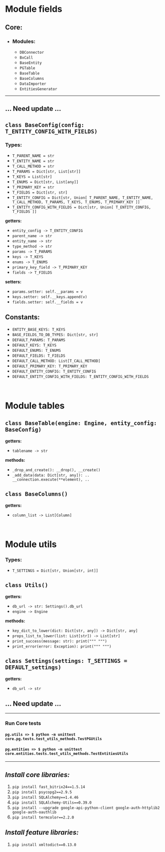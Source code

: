 # __Module fields__

## <b> Core: </b>
- ### <b> Modules: </b> 
    - `DBConnector`
    - `BxCall`
    - `BaseEntity`
    - `PGTable`
    - `BaseTable`
    - `BaseColumns`
    - `DataImporter`
    - `EntitiesGenerator`

<hr>

## ... Need update ...

## `class BaseConfig(config: T_ENTITY_CONFIG_WITH_FIELDS)`

### __Types:__
- `T_PARENT_NAME = str`
- `T_ENTITY_NAME = str`
- `T_CALL_METHOD = str`
- `T_PARAMS = Dict[str, List[str]]`
- `T_KEYS = List[str]`
- `T_ENUMS = Dict[str, List[any]]`
- `T_PRIMARY_KEY = str`
- `T_FIELDS = Dict[str, str]`
- `T_ENTITY_CONFIG = Dict[str, Union[ T_PARENT_NAME, T_ENTITY_NAME, T_CALL_METHOD, T_PARAMS, T_KEYS, T_ENUMS, T_PRIMARY_KEY ]]`
- `T_ENTITY_CONFIG_WITH_FIELDS = Dict[str, Union[ T_ENTITY_CONFIG, T_FIELDS ]]`

__getters:__ 
- `entity_config -> T_ENTITY_CONFIG`
- `parent_name -> str`
- `entity_name -> str`
- `type_method -> str`
- `params -> T_PARAMS`
- `keys -> T_KEYS`
- `enums -> T_ENUMS`
- `primary_key_field -> T_PRIMARY_KEY`
- `fields -> T_FIELDS`

__setters:__
- `params.setter: self.__params = v`
- `keys.setter: self.__keys.append(v)`
- `fields.setter: self.__fields = v`

## __Constants:__
- `ENTITY_BASE_KEYS: T_KEYS`
- `BASE_FIELDS_TO_DB_TYPES: Dict[str, str]`
- `DEFAULT_PARAMS: T_PARAMS`
- `DEFAULT_KEYS: T_KEYS`
- `DEFAULT_ENUMS: T_ENUMS`
- `DEFAULT_FIELDS: T_FIELDS`
- `DEFAULT_CALL_METHOD: List[T_CALL_METHOD]`
- `DEFAULT_PRIMARY_KEY: T_PRIMARY_KEY`
- `DEFAULT_ENTITY_CONFIG: T_ENTITY_CONFIG`
- `DEFAULT_ENTITY_CONFIG_WITH_FIELDS: T_ENTITY_CONFIG_WITH_FIELDS`

<br>

# __Module tables__

## `class BaseTable(engine: Engine, entity_config: BaseConfig)`

__getters:__ 
- `tablename -> str`

__methods:__
- `_drop_and_create(): __drop(), __create()`
- `_add_data(data: Dict[str, any]): .. __connection.execute(**element), ..`

## `class BaseColumns()`

__getters:__ 
- `column_list -> List[Column]`

<br>

# __Module utils__

### __Types:__
- `T_SETTINGS = Dict[str, Union[str, int]]`

## `class Utils()`

__getters:__ 
- `db_url -> str: Settings().db_url`
- `engine -> Engine`

__methods:__
- `key_dict_to_lower(dict: Dict[str, any]) -> Dict[str, any]`
- `props_list_to_lower(list: List[str]) -> List[str]`
- `print_success(message: str): print(""" """) `
- `print_error(error: Exception): print(""" """) `

## `class Settings(settings: T_SETTINGS = DEFAULT_settings)`

__getters:__ 
- `db_url -> str`

## ... Need update ...

<hr>

### __Run Core tests__ 
#### `pg.utils => $ python -m unittest core.pg.tests.test_utils_methods.TestPGUtils`
#### `pg.entities => $ python -m unittest core.entities.tests.test_utils_methods.TestEntitiesUtils`

<hr>

## *__Install core libraries:__*

1. `pip install fast_bitrix24==1.5.14`
2. `pip install psycopg2==2.9.5`
3. `pip install SQLAlchemy==1.4.46`
4. `pip install SQLAlchemy-Utils==0.39.0`
5. `pip install --upgrade google-api-python-client google-auth-httplib2 google-auth-oauthlib`
6. `pip install termcolor==2.2.0`

## *__Install feature libraries:__*

1. `pip install xmltodict==0.13.0`